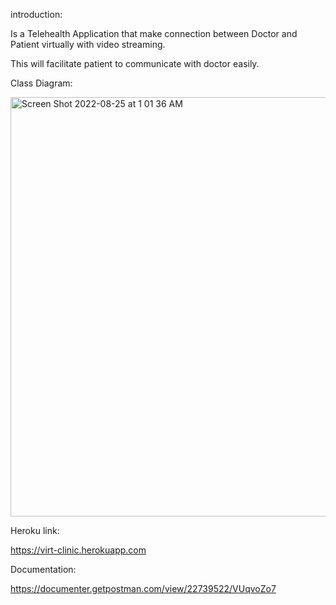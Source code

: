 introduction:

Is a Telehealth Application that make connection between Doctor and Patient virtually with video streaming.

This will facilitate patient to communicate with doctor easily.




Class Diagram:


<img width="671" alt="Screen Shot 2022-08-25 at 1 01 36 AM" src="https://user-images.githubusercontent.com/110351451/186532756-b93ad16f-173b-4b9b-aba9-837b4222ff15.png">


Heroku link:

https://virt-clinic.herokuapp.com




Documentation:

https://documenter.getpostman.com/view/22739522/VUqvoZo7

